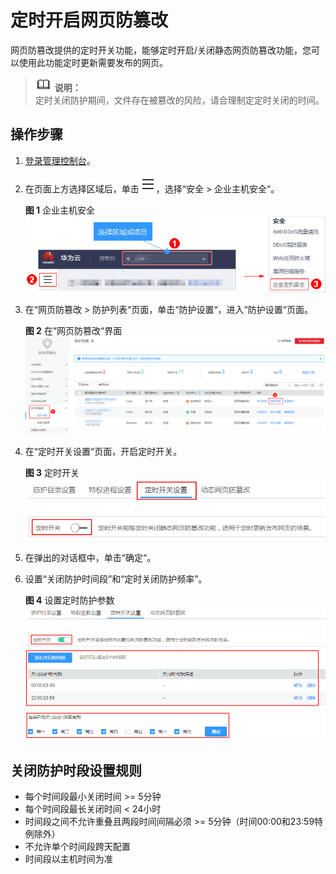 # 定时开启网页防篡改<a name="hss_01_0217"></a>

网页防篡改提供的定时开关功能，能够定时开启/关闭静态网页防篡改功能，您可以使用此功能定时更新需要发布的网页。

>![](public_sys-resources/icon-note.gif) **说明：**   
>定时关闭防护期间，文件存在被篡改的风险，请合理制定定时关闭的时间。  

## 操作步骤<a name="section3732351193211"></a>

1.  [登录管理控制台](https://console.huaweicloud.com)。
2.  在页面上方选择区域后，单击![](figures/icon-servicelist.png)，选择“安全  \>  企业主机安全“。

    **图 1**  企业主机安全<a name="hss_01_0229_fig1271516227232"></a>  
    ![](figures/企业主机安全.png "企业主机安全")

3.  在“网页防篡改  \>  防护列表“页面，单击“防护设置“，进入“防护设置“页面。

    **图 2**  在“网页防篡改“界面<a name="hss_01_0216_fig20365181613515"></a>  
    ![](figures/在网页防篡改界面.png "在网页防篡改界面")

4.  在“定时开关设置“页面，开启定时开关。

    **图 3**  定时开关<a name="fig169916484292"></a>  
    ![](figures/定时开关.png "定时开关")

5.  在弹出的对话框中，单击“确定“。
6.  设置“关闭防护时间段”和“定时关闭防护频率”。

    **图 4**  设置定时防护参数<a name="fig1321315277439"></a>  
    ![](figures/设置定时防护参数.png "设置定时防护参数")


## 关闭防护时段设置规则<a name="section1593890113710"></a>

-   每个时间段最小关闭时间 \>= 5分钟
-   每个时间段最长关闭时间 < 24小时
-   时间段之间不允许重叠且两段时间间隔必须 \>= 5分钟（时间00:00和23:59特例除外）
-   不允许单个时间段跨天配置
-   时间段以主机时间为准


